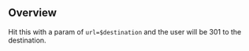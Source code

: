 ## Overview

Hit this with a param of `url=$destination` and the user will be 301 to the destination.
